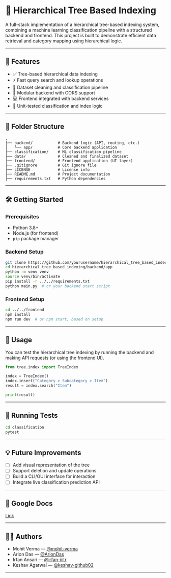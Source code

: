 # 🌳 Hierarchical Tree Based Indexing

A full-stack implementation of a hierarchical tree-based indexing system, combining a machine learning classification pipeline with a structured backend and frontend. This project is built to demonstrate efficient data retrieval and category mapping using hierarchical logic.

---

## 🚀 Features

- ✅ Tree-based hierarchical data indexing
- ⚡ Fast query search and lookup operations
- 📁 Dataset cleaning and classification pipeline
- 🧠 Modular backend with CORS support
- 💻 Frontend integrated with backend services
- 🧪 Unit-tested classification and index logic

---

## 📁 Folder Structure

```
.
├── backend/           # Backend logic (API, routing, etc.)
│   └── app/           # Core backend application
├── classification/    # ML classification pipeline
├── data/              # Cleaned and finalized dataset
├── frontend/          # Frontend application (UI layer)
├── .gitignore         # Git ignore file
├── LICENSE            # License info
├── README.md          # Project documentation
├── requirements.txt   # Python dependencies
```

---

## 🛠️ Getting Started

### Prerequisites
- Python 3.8+
- Node.js (for frontend)
- `pip` package manager

### Backend Setup
```bash
git clone https://github.com/yourusername/hierarchical_tree_based_indexing.git
cd hierarchical_tree_based_indexing/backend/app
python -m venv venv
source venv/bin/activate
pip install -r ../../requirements.txt
python main.py  # or your backend start script
```

### Frontend Setup
```bash
cd ../../frontend
npm install
npm run dev  # or npm start, based on setup
```

---

## 📌 Usage

You can test the hierarchical tree indexing by running the backend and making API requests (or using the frontend UI).

```python
from tree.index import TreeIndex

index = TreeIndex()
index.insert("Category > Subcategory > Item")
result = index.search("Item")

print(result)
```

---

## 🧪 Running Tests

```bash
cd classification
pytest
```

---

## 💡 Future Improvements

- [ ] Add visual representation of the tree
- [ ] Support deletion and update operations
- [ ] Build a CLI/GUI interface for interaction
- [ ] Integrate live classification prediction API

---


## 🙌 Google Docs
[Link](https://docs.google.com/document/d/14WWNWL-4Cv1cbPc2pIfTgC3pqlDdH8TJ9xCCbnHTwUQ/edit?usp=sharing)



---

## 👨‍💻 Authors

- Mohit Verma — [@mohit-verma](https://github.com/mohit-verma)
- Arion Das — [@ArionDas](https://github.com/ArionDas)
- Irfan Ansari — [@irfan-iiitr](https://github.com/irfan-iiitr)
- Keshav Agarwal — [@keshav-github02](https://github.com/keshav-github02)

---

